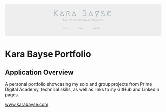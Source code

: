 ![Portfolio Jumbotron](portfolio-jumbotron.png)

# Kara Bayse Portfolio

## Application Overview

A personal portfolio showcasing my solo and group projects from Prime Digital
Academy, technical skills, as well as links to my GitHub and LinkedIn pages.

www.karabayse.com
